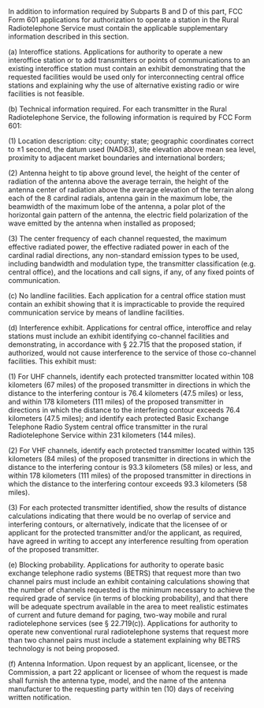 In addition to information required by Subparts B and D of this part, FCC Form 601 applications for authorization to operate a station in the Rural Radiotelephone Service must contain the applicable supplementary information described in this section.

(a) Interoffice stations. Applications for authority to operate a new interoffice station or to add transmitters or points of communications to an existing interoffice station must contain an exhibit demonstrating that the requested facilities would be used only for interconnecting central office stations and explaining why the use of alternative existing radio or wire facilities is not feasible.

(b) Technical information required. For each transmitter in the Rural Radiotelephone Service, the following information is required by FCC Form 601:

(1) Location description: city; county; state; geographic coordinates correct to ±1 second, the datum used (NAD83), site elevation above mean sea level, proximity to adjacent market boundaries and international borders;

(2) Antenna height to tip above ground level, the height of the center of radiation of the antenna above the average terrain, the height of the antenna center of radiation above the average elevation of the terrain along each of the 8 cardinal radials, antenna gain in the maximum lobe, the beamwidth of the maximum lobe of the antenna, a polar plot of the horizontal gain pattern of the antenna, the electric field polarization of the wave emitted by the antenna when installed as proposed;

(3) The center frequency of each channel requested, the maximum effective radiated power, the effective radiated power in each of the cardinal radial directions, any non-standard emission types to be used, including bandwidth and modulation type, the transmitter classification (e.g. central office), and the locations and call signs, if any, of any fixed points of communication.

(c) No landline facilities. Each application for a central office station must contain an exhibit showing that it is impracticable to provide the required communication service by means of landline facilities.

(d) Interference exhibit. Applications for central office, interoffice and relay stations must include an exhibit identifying co-channel facilities and demonstrating, in accordance with § 22.715 that the proposed station, if authorized, would not cause interference to the service of those co-channel facilities. This exhibit must:

(1) For UHF channels, identify each protected transmitter located within 108 kilometers (67 miles) of the proposed transmitter in directions in which the distance to the interfering contour is 76.4 kilometers (47.5 miles) or less, and within 178 kilometers (111 miles) of the proposed transmitter in directions in which the distance to the interfering contour exceeds 76.4 kilometers (47.5 miles); and identify each protected Basic Exchange Telephone Radio System central office transmitter in the rural Radiotelephone Service within 231 kilometers (144 miles).

(2) For VHF channels, identify each protected transmitter located within 135 kilometers (84 miles) of the proposed transmitter in directions in which the distance to the interfering contour is 93.3 kilometers (58 miles) or less, and within 178 kilometers (111 miles) of the proposed transmitter in directions in which the distance to the interfering contour exceeds 93.3 kilometers (58 miles).

(3) For each protected transmitter identified, show the results of distance calculations indicating that there would be no overlap of service and interfering contours, or alternatively, indicate that the licensee of or applicant for the protected transmitter and/or the applicant, as required, have agreed in writing to accept any interference resulting from operation of the proposed transmitter.
                      

(e) Blocking probability. Applications for authority to operate basic exchange telephone radio systems (BETRS) that request more than two channel pairs must include an exhibit containing calculations showing that the number of channels requested is the minimum necessary to achieve the required grade of service (in terms of blocking probability), and that there will be adequate spectrum available in the area to meet realistic estimates of current and future demand for paging, two-way mobile and rural radiotelephone services (see § 22.719(c)). Applications for authority to operate new conventional rural radiotelephone systems that request more than two channel pairs must include a statement explaining why BETRS technology is not being proposed.

(f) Antenna Information. Upon request by an applicant, licensee, or the Commission, a part 22 applicant or licensee of whom the request is made shall furnish the antenna type, model, and the name of the antenna manufacturer to the requesting party within ten (10) days of receiving written notification.

